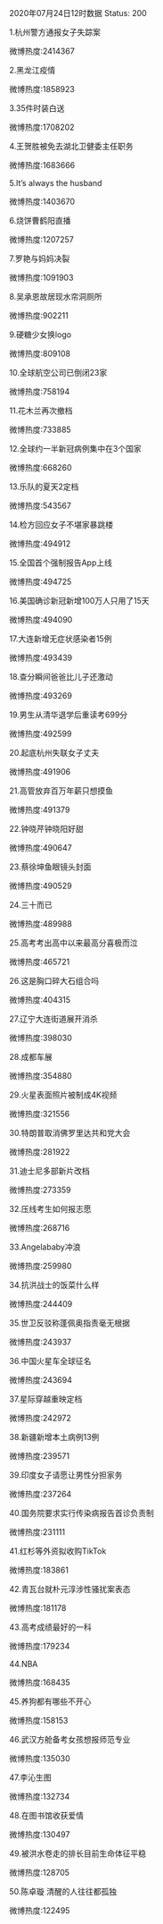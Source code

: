 2020年07月24日12时数据
Status: 200

1.杭州警方通报女子失踪案

微博热度:2414367

2.黑龙江疫情

微博热度:1858923

3.35件时装白送

微博热度:1708202

4.王贺胜被免去湖北卫健委主任职务

微博热度:1683666

5.It’s always the husband

微博热度:1403670

6.烧饼曹鹤阳直播

微博热度:1207257

7.罗艳与妈妈决裂

微博热度:1091903

8.吴承恩故居现水帘洞厕所

微博热度:902211

9.硬糖少女换logo

微博热度:809108

10.全球航空公司已倒闭23家

微博热度:758194

11.花木兰再次撤档

微博热度:733885

12.全球约一半新冠病例集中在3个国家

微博热度:668260

13.乐队的夏天2定档

微博热度:543567

14.检方回应女子不堪家暴跳楼

微博热度:494912

15.全国首个强制报告App上线

微博热度:494725

16.美国确诊新冠新增100万人只用了15天

微博热度:494090

17.大连新增无症状感染者15例

微博热度:493439

18.查分瞬间爸爸比儿子还激动

微博热度:493269

19.男生从清华退学后重读考699分

微博热度:492599

20.起底杭州失联女子丈夫

微博热度:491906

21.高管放弃百万年薪只想摸鱼

微博热度:491379

22.钟晓芹钟晓阳好甜

微博热度:490647

23.蔡徐坤鱼眼镜头封面

微博热度:490529

24.三十而已

微博热度:489988

25.高考考出高中以来最高分喜极而泣

微博热度:465721

26.这是胸口碎大石组合吗

微博热度:404315

27.辽宁大连街道展开消杀

微博热度:398030

28.成都车展

微博热度:354880

29.火星表面照片被制成4K视频

微博热度:321556

30.特朗普取消佛罗里达共和党大会

微博热度:281922

31.迪士尼多部新片改档

微博热度:273359

32.压线考生如何报志愿

微博热度:268716

33.Angelababy冲浪

微博热度:259980

34.抗洪战士的饭菜什么样

微博热度:244409

35.世卫反驳称蓬佩奥指责毫无根据

微博热度:243937

36.中国火星车全球征名

微博热度:243694

37.星际穿越重映定档

微博热度:242972

38.新疆新增本土病例13例

微博热度:239571

39.印度女子请愿让男性分担家务

微博热度:237264

40.国务院要求实行传染病报告首诊负责制

微博热度:231111

41.红杉等外资拟收购TikTok

微博热度:183861

42.青瓦台就朴元淳涉性骚扰案表态

微博热度:181178

43.高考成绩最好的一科

微博热度:179234

44.NBA

微博热度:168435

45.养狗都有哪些不开心

微博热度:158153

46.武汉方舱备考女孩想报师范专业

微博热度:135030

47.李沁生图

微博热度:132734

48.在图书馆收获爱情

微博热度:130497

49.被洪水卷走的排长目前生命体征平稳

微博热度:128705

50.陈卓璇 清醒的人往往都孤独

微博热度:122495

